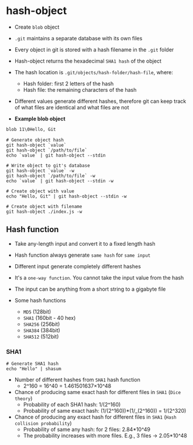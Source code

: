 # hash-object

- Create `blob` object
- `.git` maintains a separate database with its own files
- Every object in git is stored with a hash filename in the `.git` folder
- Hash-object returns the hexadecimal `SHA1 hash` of the object
- The hash location is `.git/objects/hash-folder/hash-file`, where:
  - Hash folder: first 2 letters of the hash
  - Hash file: the remaining characters of the hash
- Different values generate different hashes, therefore git can keep track of what files are identical and what files are not

- **Example blob object**

```txt
blob 11\0Hello, Git
```

```shell
# Generate object hash
git hash-object `value`
git hash-object `/path/to/file`
echo `value` | git hash-object --stdin

# Write object to git's database
git hash-object `value` -w
git hash-object `/path/to/file` -w
echo `value` | git hash-object --stdin -w
```

```shell
# Create object with value
echo "Hello, Git" | git hash-object --stdin -w

# Create object with filename
git hash-object ./index.js -w
```

## Hash function

- Take any-length input and convert it to a fixed length hash
- Hash function always generate `same hash` for `same input`
- Different input generate completely different hashes
- It's a `one-way function`. You cannot take the input value from the hash
- The input can be anything from a short string to a gigabyte file

- Some hash functions

  - `MD5` (128bit)
  - `SHA1` (160bit - 40 hex)
  - `SHA256` (256bit)
  - `SHA384` (384bit)
  - `SHA512` (512bit)

### SHA1

```shell
# Generate SHA1 hash
echo "Hello" | shasum
```

- Number of different hashes from `SHA1` hash function
  - 2^160 = 16^40 = 1.461501637×10^48
- Chance of producing same exact hash for different files in `SHA1` (`Dice theory`)
  - Probability of each SHA1 hash: 1/(2^160)
  - Probability of same exact hash: (1/(2^160))\*(1/\_(2^160)) = 1/(2^320)
- Chance of producing any exact hash for different files in `SHA1` (`Hash collision probability`)
  - Probability of same any hash: for 2 files: 2.84\*10^49
  - The probability increases with more files. E.g., 3 files -> 2.05\*10^48
